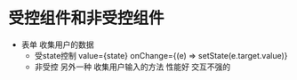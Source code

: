 # 受控组件和非受控组件

- 表单 收集用户的数据
    - 受state控制
    value={state} onChange={(e) => setState(e.target.value)}
    - 非受控
    另外一种 收集用户输入的方法
    性能好 交互不强的